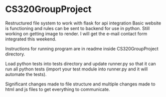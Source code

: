 # CS320GroupProject

Restructured file system to work with flask for api integration
Basic website is functioning and rules can be sent to backend
for use in python. Still working on getting image to render. I 
will get the e-mail contact form integrated this weekend.

Instructions for running program are in readme inside 
CS320GroupProject directory.

Load python tests into tests directory and update runner.py 
so that it can run all python tests (import your test module 
into runner.py and it will automate the tests).

Significant changes made to file structure and multiple changes
made to html and js files to get everything to communicate. 
